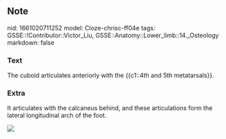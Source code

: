 ## Note
nid: 1661020711252
model: Cloze-chrisc-ff04e
tags: GSSE::!Contributor::Victor_Liu, GSSE::Anatomy::Lower_limb::14._Osteology
markdown: false

### Text
The cuboid articulates anteriorly with the {{c1::4th and 5th metatarsals}}.

### Extra
It articulates with the calcaneus behind, and these articulations
form the lateral longitudinal arch of the foot.
<div><img src=
"paste-8a0f7f88e9854e23200435ed8432e367a83ca78f.jpg"></div>
